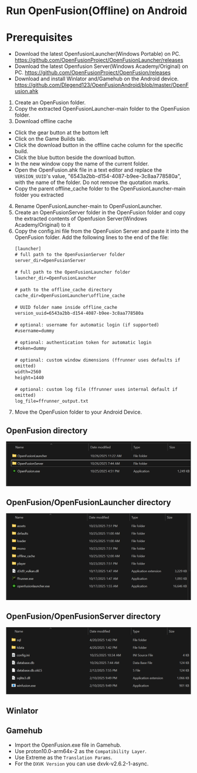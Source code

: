 # Run OpenFusion(Offline) on Android

# Prerequisites
- Download the latest OpenfusionLauncher(Windows Portable) on PC.  https://github.com/OpenFusionProject/OpenFusionLauncher/releases
- Download the latest Openfusion Server(Windows Academy/Original) on PC. https://github.com/OpenFusionProject/OpenFusion/releases
- Download and install Winlator and/Gamehub on the Android device. https://github.com/Dlegend123/OpenFusionAndroid/blob/master/OpenFusion.ahk

1. Create an OpenFusion folder.
2. Copy the extracted OpenFusionLauncher-main folder to the OpenFusion folder.
3. Download offline cache
- Click the gear button at the bottom left
- Click on the Game Builds tab.
- Click the download button in the offline cache column for the specific build.
- Click the blue button beside the download button.
- In the new window copy the name of the current folder.
- Open the OpenFusion.ahk file in a text editor and replace the `VERSION_UUID`'s value, "6543a2bb-d154-4087-b9ee-3c8aa778580a", with the name of the folder. Do not remove the quotation marks.
- Copy the parent offline_cache folder to the OpenFusionLauncher-main folder you extracted
4. Rename OpenFusionLauncher-main to OpenFusionLauncher.
5. Create an OpenFusionServer folder in the OpenFusion folder and copy the extracted contents of Openfusion Server(Windows Academy/Original) to it
6. Copy the config.ini file from the OpenFusion Server and paste it into the OpenFusion folder. Add the following lines to the end of the file:
	```
	[launcher]
	# full path to the OpenFusionServer folder
	server_dir=OpenFusionServer

	# full path to the OpenFusionLauncher folder
	launcher_dir=OpenFusionLauncher

	# path to the offline_cache directory
	cache_dir=OpenFusionLauncher\offline_cache

	# UUID folder name inside offline_cache
	version_uuid=6543a2bb-d154-4087-b9ee-3c8aa778580a

	# optional: username for automatic login (if supported)
	#username=dummy

	# optional: authentication token for automatic login
	#token=dummy

	# optional: custom window dimensions (ffrunner uses defaults if omitted)
	width=2560
	height=1440

	# optional: custom log file (ffrunner uses internal default if omitted)
	log_file=ffrunner_output.txt
	```
7. Move the OpenFusion folder to your Android Device.

## OpenFusion directory
![alt text](https://github.com/Dlegend123/OpenFusionAndroid/blob/master/OpenFusion.png)

## OpenFusion/OpenFusionLauncher directory
![alt text](https://github.com/Dlegend123/OpenFusionAndroid/blob/master/OpenFusionLauncher.png)

## OpenFusion/OpenFusionServer directory
![alt text](https://github.com/Dlegend123/OpenFusionAndroid/blob/master/OpenFusionServer.png)

## Winlator

## Gamehub
- Import the OpenFusion.exe file in Gamehub.
- Use proton10.0-arm64x-2 as the `Compatibility Layer`.
- Use Extreme as the `Translation Params`.
- For the `DXVK Version` you can use dxvk-v2.6.2-1-async.
